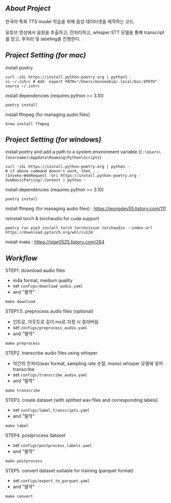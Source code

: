 ## _About Project_

한국어 특화 TTS model 학습을 위해 음성 데이터셋을 제작하는 코드.

유튜브 영상에서 음원을 추출하고, 전처리하고, whisper STT 모델을 통해 transcript를 얻고, 후처리 및 labeling을 진행한다.

## _Project Setting (for mac)_

install poetry

```shell
curl -sSL https://install.python-poetry.org | python3 -
vi ~/.zshrc # Add `export PATH="/Users/minseokim/.local/bin:$PATH"`
source ~/.zshrc
```

install dependencies (requires python >= 3.10)
```shell
poetry install
```

install ffmpeg (for managing audio files)
```shell
brew install ffmpeg
```

## _Project Setting (for windows)_

install poetry and add a path to a system environment variable (`C:\Users\[Username]\AppData\Roaming\Python\Scripts`)

```shell
curl -sSL https://install.python-poetry.org | python -
# if above command doesn't work, then ...
(Invoke-WebRequest -Uri https://install.python-poetry.org -UseBasicParsing).Content | python -
```

install dependencies (requires python >= 3.10)
```shell
poetry install
```

install ffmpeg (for managing audio files) : https://jeongdev55.tistory.com/111

reinstall torch & torchaudio for cuda support
```shell
poetry run pip3 install torch torchvision torchaudio --index-url https://download.pytorch.org/whl/cu124
```

install make : https://jstar0525.tistory.com/264

## _Workflow_

STEP1. download audio files
- m4a format, medium quality
- set `configs/download_audio.yaml`
- and "딸깍"

```shell
make download
```

STEP1.5. preprocess audio files (optional)
- 인트로, 아웃트로 길이 ms로 지정 시 잘라버림
- set `configs/preprocess_audio.yaml`
- and "딸깍"

```shell
make preprocess
```

STEP2. transcribe audio files using whisper
- 약간의 전처리(wav format, sampling rate 조절, mono) whisper 모델에 넣어 transcribe
- set `configs/transcribe_audio.yaml`
- and "딸깍"

```shell
make transcribe
```

STEP3. create dataset (with splitted wav files and corresponding labels)
- set `configs/label_transcripts.yaml`
- and "딸깍"

```shell
make label
```

STEP4. postprocess dataset
- set `configs/postprocess_labels.yaml`
- and "딸깍"

```shell
make postprocess
```

STEP5. convert dataset suitable for training (parquet format)
- set `configs/export_to_parquet.yaml`
- and "딸깍"

```shell
make convert
```
